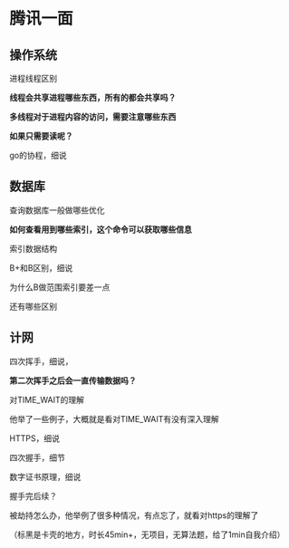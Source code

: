# 腾讯一面

## 操作系统

进程线程区别

**线程会共享进程哪些东西，所有的都会共享吗？**

**多线程对于进程内容的访问，需要注意哪些东西**

**如果只需要读呢？**

go的协程，细说

## 数据库

查询数据库一般做哪些优化

**如何查看用到哪些索引，这个命令可以获取哪些信息**

索引数据结构

B+和B区别，细说

为什么B做范围索引要差一点

还有哪些区别

## 计网

四次挥手，细说，

**第二次挥手之后会一直传输数据吗？**

对TIME_WAIT的理解

他举了一些例子，大概就是看对TIME_WAIT有没有深入理解

HTTPS，细说

四次握手，细节

数字证书原理，细说

握手完后续？

被劫持怎么办，他举例了很多种情况，有点忘了，就看对https的理解了





（标黑是卡壳的地方，时长45min+，无项目，无算法题，给了1min自我介绍）